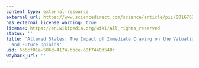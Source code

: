 ```yaml
---
content_type: external-resource
external_url: https://www.sciencedirect.com/science/article/pii/S0167629607000057?via%3Dihub
has_external_license_warning: true
license: https://en.wikipedia.org/wiki/All_rights_reserved
status: ''
title: 'Altered States: The Impact of Immediate Craving on the Valuation of Current
  and Future Opioids'
uid: 6b6cf01a-586d-4174-bbce-60f7440d540c
wayback_url: ''
---
```

